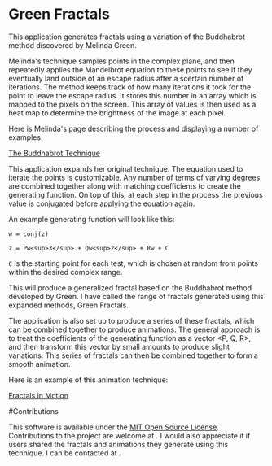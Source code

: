 # Green Fractals

This application generates fractals using a variation of the Buddhabrot method discovered by Melinda Green.

Melinda's technique samples points in the complex plane, and then repeatedly applies the Mandelbrot equation to these points to see if they eventually land outside of an escape radius after a scertain number of iterations. The method keeps track of how many iterations it took for the point to leave the escape radius. It stores this number in an array which is mapped to the pixels on the screen. This array of values is then used as a heat map to determine the brightness of the image at each pixel.

Here is Melinda's page describing the process and displaying a number of examples: 

[The Buddhabrot Technique](http://superliminal.com/fractals/bbrot/bbrot.htm)

This application expands her original technique. The equation used to iterate the points is customizable. Any number of terms of varying degrees are combined together along with matching coefficients to create the generating function. On top of this, at each step in the process the previous value is conjugated before applying the equation again.

An example generating function will look like this:

`w = conj(z)`

`z = Pw<sup>3</sup> + Qw<sup>2</sup> + Rw + C` 

`C` is the starting point for each test, which is chosen at random from points within the desired complex range. 

This will produce a generalized fractal based on the Buddhabrot method developed by Green. I have called the range of fractals generated using this expanded methods, Green Fractals.

The application is also set up to produce a series of these fractals, which can be combined together to produce animations. The general approach is to treat the coefficients of the generating function as a vector <P, Q, R>, and then transform this vector by small amounts to produce slight variations. This series of fractals can then be combined together to form a smooth animation.

Here is an example of this animation technique:

[Fractals in Motion](https://www.youtube.com/watch?v=lS3p8Gt9PLU)

#Contributions

This software is available under the [MIT Open Source License](https://github.com/ecssiah/green-fractals/blob/master/LICENSE.txt). Contributions to the project are welcome at [](https://github.com/ecssiah/green-fractals). I would also appreciate it if users shared the fractals and animations they generate using this technique. I can be contacted at [](ecssiah@gmail.com).   
